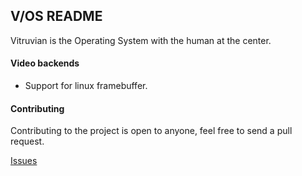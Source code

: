 ## V/OS README

Vitruvian is the Operating System with the human at the center.

#### Video backends

* Support for linux framebuffer.

#### Contributing

Contributing to the project is open to anyone, feel free to send a pull request.

[Issues](https://github.com/Barrett17/V-OS/issues)
